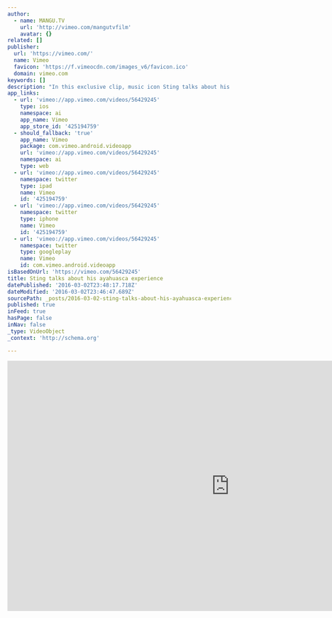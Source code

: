 ```yaml
---
author:
  - name: MANGU.TV
    url: 'http://vimeo.com/mangutvfilm'
    avatar: {}
related: []
publisher:
  url: 'https://vimeo.com/'
  name: Vimeo
  favicon: 'https://f.vimeocdn.com/images_v6/favicon.ico'
  domain: vimeo.com
keywords: []
description: "In this exclusive clip, music icon Sting talks about his experiences with the amazonian medicine Ayahuasca. This is the full interview that was recorded for the documentary Time for Change. Watch the Full Film here: http://mangu.tv/film/time-for-change/ 'Time for Change' presents an optimistic alternative to apocalyptic doom and gloom that is more relevant than ever in our new millenium."
app_links:
  - url: 'vimeo://app.vimeo.com/videos/56429245'
    type: ios
    namespace: ai
    app_name: Vimeo
    app_store_id: '425194759'
  - should_fallback: 'true'
    app_name: Vimeo
    package: com.vimeo.android.videoapp
    url: 'vimeo://app.vimeo.com/videos/56429245'
    namespace: ai
    type: web
  - url: 'vimeo://app.vimeo.com/videos/56429245'
    namespace: twitter
    type: ipad
    name: Vimeo
    id: '425194759'
  - url: 'vimeo://app.vimeo.com/videos/56429245'
    namespace: twitter
    type: iphone
    name: Vimeo
    id: '425194759'
  - url: 'vimeo://app.vimeo.com/videos/56429245'
    namespace: twitter
    type: googleplay
    name: Vimeo
    id: com.vimeo.android.videoapp
isBasedOnUrl: 'https://vimeo.com/56429245'
title: Sting talks about his ayahuasca experience
datePublished: '2016-03-02T23:48:17.718Z'
dateModified: '2016-03-02T23:46:47.689Z'
sourcePath: _posts/2016-03-02-sting-talks-about-his-ayahuasca-experience.md
published: true
inFeed: true
hasPage: false
inNav: false
_type: VideoObject
_context: 'http://schema.org'

---
```

<iframe src="https://cdn.embedly.com/widgets/media.html?src=https%3A%2F%2Fplayer.vimeo.com%2Fvideo%2F56429245&amp;url=https%3A%2F%2Fvimeo.com%2F56429245&amp;image=http%3A%2F%2Fi.vimeocdn.com%2Fvideo%2F390742043_1280.jpg&amp;key=b7d04c9b404c499eba89ee7072e1c4f7&amp;type=text%2Fhtml&amp;schema=vimeo" width="1000" height="563" scrolling="no" frameborder="0" allowfullscreen="allowfullscreen" style=""></iframe>